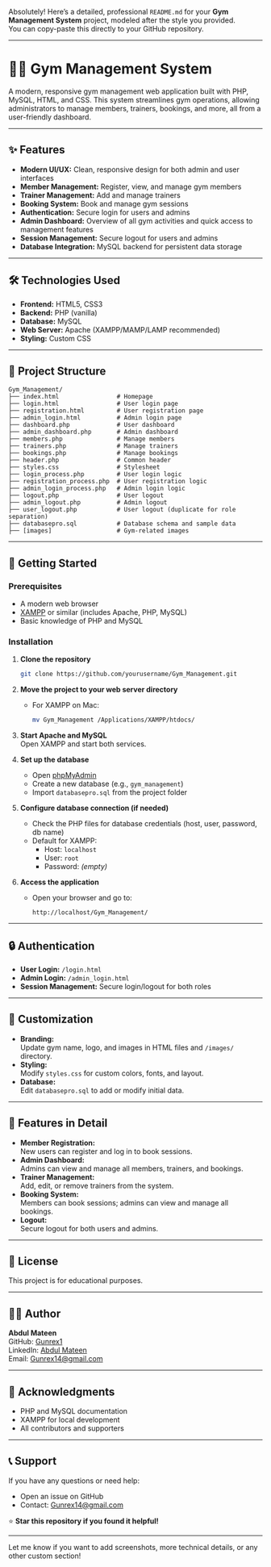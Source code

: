 Absolutely! Here’s a detailed, professional `README.md` for your **Gym Management System** project, modeled after the style you provided.  
You can copy-paste this directly to your GitHub repository.

---

# 🏋️‍♂️ Gym Management System

A modern, responsive gym management web application built with PHP, MySQL, HTML, and CSS. This system streamlines gym operations, allowing administrators to manage members, trainers, bookings, and more, all from a user-friendly dashboard.

---

## ✨ Features

- **Modern UI/UX:** Clean, responsive design for both admin and user interfaces
- **Member Management:** Register, view, and manage gym members
- **Trainer Management:** Add and manage trainers
- **Booking System:** Book and manage gym sessions
- **Authentication:** Secure login for users and admins
- **Admin Dashboard:** Overview of all gym activities and quick access to management features
- **Session Management:** Secure logout for users and admins
- **Database Integration:** MySQL backend for persistent data storage

---

## 🛠️ Technologies Used

- **Frontend:** HTML5, CSS3
- **Backend:** PHP (vanilla)
- **Database:** MySQL
- **Web Server:** Apache (XAMPP/MAMP/LAMP recommended)
- **Styling:** Custom CSS

---

## 📁 Project Structure

```
Gym_Management/
├── index.html                # Homepage
├── login.html                # User login page
├── registration.html         # User registration page
├── admin_login.html          # Admin login page
├── dashboard.php             # User dashboard
├── admin_dashboard.php       # Admin dashboard
├── members.php               # Manage members
├── trainers.php              # Manage trainers
├── bookings.php              # Manage bookings
├── header.php                # Common header
├── styles.css                # Stylesheet
├── login_process.php         # User login logic
├── registration_process.php  # User registration logic
├── admin_login_process.php   # Admin login logic
├── logout.php                # User logout
├── admin_logout.php          # Admin logout
├── user_logout.php           # User logout (duplicate for role separation)
├── databasepro.sql           # Database schema and sample data
├── [images]                  # Gym-related images
```

---

## 🚀 Getting Started

### Prerequisites

- A modern web browser
- [XAMPP](https://www.apachefriends.org/index.html) or similar (includes Apache, PHP, MySQL)
- Basic knowledge of PHP and MySQL

### Installation

1. **Clone the repository**
   ```bash
   git clone https://github.com/yourusername/Gym_Management.git
   ```

2. **Move the project to your web server directory**
   - For XAMPP on Mac:
     ```bash
     mv Gym_Management /Applications/XAMPP/htdocs/
     ```

3. **Start Apache and MySQL**  
   Open XAMPP and start both services.

4. **Set up the database**
   - Open [phpMyAdmin](http://localhost/phpmyadmin)
   - Create a new database (e.g., `gym_management`)
   - Import `databasepro.sql` from the project folder

5. **Configure database connection (if needed)**
   - Check the PHP files for database credentials (host, user, password, db name)
   - Default for XAMPP:  
     - Host: `localhost`  
     - User: `root`  
     - Password: *(empty)*

6. **Access the application**
   - Open your browser and go to:  
     ```
     http://localhost/Gym_Management/
     ```

---

## 🔒 Authentication

- **User Login:** `/login.html`
- **Admin Login:** `/admin_login.html`
- **Session Management:** Secure login/logout for both roles

---

## 🎨 Customization

- **Branding:**  
  Update gym name, logo, and images in HTML files and `/images/` directory.
- **Styling:**  
  Modify `styles.css` for custom colors, fonts, and layout.
- **Database:**  
  Edit `databasepro.sql` to add or modify initial data.

---

## 📱 Features in Detail

- **Member Registration:**  
  New users can register and log in to book sessions.
- **Admin Dashboard:**  
  Admins can view and manage all members, trainers, and bookings.
- **Trainer Management:**  
  Add, edit, or remove trainers from the system.
- **Booking System:**  
  Members can book sessions; admins can view and manage all bookings.
- **Logout:**  
  Secure logout for both users and admins.

---

## 📝 License

This project is for educational purposes.

---

## 👨‍💻 Author

**Abdul Mateen**  
GitHub: [Gunrex1](https://github.com/Gunrex1)  
LinkedIn: [Abdul Mateen](https://www.linkedin.com/in/abdul-mateen-2876292a9/)  
Email: Gunrex14@gmail.com

---

## 🙏 Acknowledgments

- PHP and MySQL documentation
- XAMPP for local development
- All contributors and supporters

---

## 📞 Support

If you have any questions or need help:
- Open an issue on GitHub
- Contact: Gunrex14@gmail.com

⭐ **Star this repository if you found it helpful!**

---

Let me know if you want to add screenshots, more technical details, or any other custom section!
